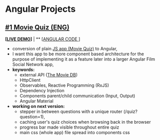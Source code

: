 # Angular Projects
## [#1 Movie Quiz (ENG)](./Angular-MovieQuiz) 
**[[LIVE DEMO](http://tviix.com/angular/movie-quiz/quiz)]** | 
** [[ANGULAR CODE ](./Angular-MovieQuiz)]
- conversion of plain [JS app (Movie Quiz)](../../../JavaScript-Projects) to 
Angular,
- I want this app to be more component based architecture for the purpose of 
implementing it as a feature later into a larger Angular Film Social Network 
app,
- **keywords:** 
  - external API ([The Movie DB](https://www.themoviedb.org/))
  - HttpClient
  - Observables, Reactive Programming (RxJS)
  - Dependency Injection
  - Components parent/child communication (Input, Output)
  - Angular Material
- **working on next version:**
  - stepper in between questions with a unique router (/quiz?question=1),
  - caching user's quiz choices when browsing back in the browser
  - progress bar made visible throughout entire quiz
  - main css (whole app) file spread into components css

